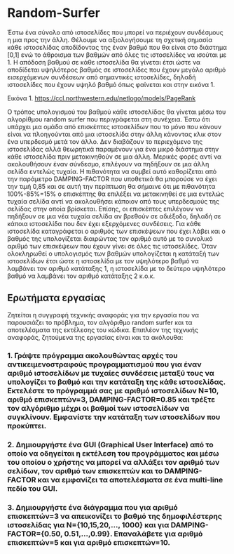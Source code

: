 # Random-Surfer

Έστω ένα σύνολο από ιστοσελίδες που μπορεί να περιέχουν συνδέσμους η μια προς την άλλη. Θέλουμε να αξιολογήσουμε τη σχετική σημασία κάθε ιστοσελίδας αποδίδοντας της έναν βαθμό που θα είναι στο διάστημα [0,1] ενώ το άθροισμα των βαθμών από όλες τις ιστοσελίδες να ισούται με 1. Η απόδοση βαθμού σε κάθε ιστοσελίδα θα γίνεται έτσι ώστε να αποδίδεται υψηλότερος βαθμός σε ιστοσελίδες που έχουν μεγάλο αριθμό εισερχόμενων συνδέσεων από σημαντικές ιστοσελίδες, δηλαδή ιστοσελίδες που έχουν υψηλό βαθμό όπως φαίνεται και στην εικόνα 1.

Εικόνα 1. https://ccl.northwestern.edu/netlogo/models/PageRank

Ο τρόπος υπολογισμού του βαθμού κάθε ιστοσελίδας θα γίνεται μέσω του αλγορίθμου random surfer που περιγράφεται στη συνέχεια. Έστω ότι υπάρχει μια ομάδα από επισκέπτες ιστοσελίδων που το μόνο που κάνουν είναι να πλοηγούνται από μια ιστοσελίδα στην άλλη κάνοντας κλικ στον ένα υπερδεσμό μετά τον άλλο. Δεν διαβάζουν το περιεχόμενο της ιστοσελίδας αλλά θεωρητικά παραμένουν για ένα μικρό διάστημα στην κάθε ιστοσελίδα πριν μετακινηθούν σε μια άλλη. Μερικές φορές αντί να ακολουθήσουν έναν σύνδεσμο, επιλέγουν να πηδήξουν σε μια άλλη σελίδα εντελώς τυχαία. Η πιθανότητα να συμβεί αυτό καθορίζεται από την παράμετρο DAMPING-FACTOR που υποθετικά θα μπορούσε να έχει την τιμή 0,85 και σε αυτή την περίπτωση θα σήμαινε ότι με πιθανότητα 100%-85%=15% ο επισκέπτης θα επιλέξει να μετακινηθεί σε μια εντελώς τυχαία σελίδα αντί να ακολουθήσει κάποιον από τους υπερδεσμούς της σελίδας στην οποία βρίσκεται. Επίσης, οι επισκέπτες επιλέγουν να πηδήξουν σε μια νέα τυχαία σελίδα αν βρεθούν σε αδιέξοδο, δηλαδή σε κάποια ιστοσελίδα που δεν έχει εξερχόμενες συνδέσεις. Για κάθε ιστοσελίδα καταγράφεται ο αριθμός των επισκέψεων που έχει λάβει και ο βαθμός της υπολογίζεται διαιρώντας τον αριθμό αυτό με το συνολικό αριθμό των επισκέψεων που έχουν γίνει σε όλες τις ιστοσελίδες. Όταν ολοκληρωθεί ο υπολογισμός των βαθμών υπολογίζεται η κατάταξή των ιστοσελίδων έτσι ώστε η ιστοσελίδα με τον υψηλότερο βαθμό να λαμβάνει τον αριθμό κατάταξης 1, η ιστοσελίδα με το δεύτερο υψηλότερο βαθμό να λαμβάνει τον αριθμό κατάταξης 2 κ.ο.κ.

## Ερωτήματα εργασίας
Ζητείται η συγγραφή τεχνικής αναφοράς για την εργασία που να παρουσιάζει το πρόβλημα, τον αλγόριθμο random surfer και τα αποτελέσματα της εκτέλεσης του κώδικα. Επιπλέον της τεχνικής αναφοράς, ζητούμενα της εργασίας είναι και τα ακόλουθα: 

### 1. Γράψτε πρόγραμμα ακολουθώντας αρχές του αντικειμενοστραφούς προγραμματισμού που για έναν αριθμό ιστοσελίδων με τυχαίες συνδέσεις μεταξύ τους να υπολογίζει το βαθμό και την κατάταξη της κάθε ιστοσελίδας. Εκτελέστε το πρόγραμμά σας με αριθμό ιστοσελίδων Ν=10, αριθμό επισκεπτών=3, DAMPING-FACTOR=0.85 και τρέξτε τον αλγόριθμο μέχρι οι βαθμοί των ιστοσελίδων να συγκλίνουν. Εμφανίστε την κατάταξη των ιστοσελίδων που προκύπτει. 
### 2. Δημιουργήστε ένα GUI (Graphical User Interface) από το οποίο να οδηγείται η εκτέλεση του προγράμματος και μέσω του οποίου ο χρήστης να μπορεί να αλλάξει τον αριθμό των σελίδων, τον αριθμό των επισκεπτών και το DAMPING-FACTOR και να εμφανίζει τα αποτελέσματα σε ένα multi-line πεδίο του GUI. 
### 3. Δημιουργήστε ένα διάγραμμα που για αριθμό επισκεπτών=3 να απεικονίζει το βαθμό της δημοφιλέστερης ιστοσελίδας για N={10,15,20,…, 1000} και για DAMPING-FACTOR={0.50, 0.51,…,0.99}. Επαναλάβετε για αριθμό επισκεπτών=5 και για αριθμό επισκεπτών=10. 
